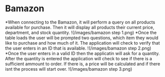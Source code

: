 # Bamazon
*When connecting to the Bamazon, it will perform a query on all products available for purchase. Then it will display all products their current price, department, and stock quantity.
 !(/images/bamazon step 1.png)
 *Once the table loads the user will be prompted two questions, which item they would like to purchase and how much of it. The application will check to verify that the user enters in an ID that is available.
 !(/images/bamazon step 2.png)
 *Once the user enters in a valid ID then the applicatin will ask for a quantity. After the quantity is entered the application will check to see if there is a sufficient ammount to order. If there is, a price will be calculated and if there isnt the process will start over.
 !(/images/bamazon step 3.png)